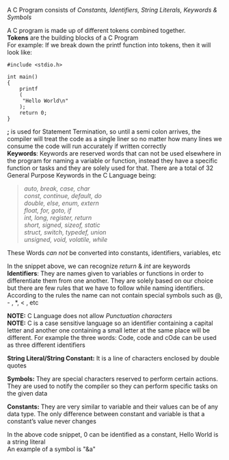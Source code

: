 A C Program consists of _Constants, Identifiers, String Literals, Keywords & Symbols_

A C program is made up of different tokens combined together. <br>
**Tokens** are the building blocks of a C Program <br>
For example: If we break down the printf function into tokens, then it will look like: <br>

```
#include <stdio.h>

int main()
{
    printf
    (
     "Hello World\n"
    );
    return 0;
}
```

**;** is used for Statement Termination, so until a semi colon arrives, the compiler will treat the code as a single liner so no matter how many lines we consume the code will run accurately if written correctly <br>
**Keywords**: Keywords are reserved words that can not be used elsewhere in the program for naming a variable or function, instead they have a specific function or tasks and they are solely used for that. There are a total of 32 General Purpose Keywords in the C Language being:

> _auto,	break,	case,	char <br>
const,	continue,	default,	do <br>
double,	else,	enum,	extern <br>
float,	for,	goto,	if <br>
int,	long,	register,	return <br>
short,	signed,	sizeof,	static <br>
struct,	switch,	typedef,	union <br>
unsigned,	void,	volatile,	while <br>_

These Words _can not_ be converted into constants, identifiers, variables, etc

In the snippet above, we can recognize _return_ & _int_ are keywords <br>
**Identifiers**: They are names given to variables or functions in order to differentiate them from one another. They are solely based on our choice but there are few rules that we have to follow while naming identifiers. According to the rules the name can not contain special symbols such as @, - , *, < , etc <br>

**NOTE:** C Language does not allow _Punctuation characters_ <br>
**NOTE:** C is a case sensitive language so an identifier containing a capital letter and another one containing a small letter at the same place will be different. For example the three words: Code, code and cOde can be used as three different identifiers <br>

**String Literal/String Constant:** It is a line of characters enclosed by double quotes <br>

**Symbols:** They are special characters reserved to perform certain actions. They are used to notify the compiler so they can perform specific tasks on the given data <br>

**Constants:** They are very similar to variable and their values can be of any data type. The only difference between constant and variable is that a constant’s value never changes <br>

In the above code snippet, 0 can be identified as a constant, Hello World is a string literal <br>
An example of a symbol is "&a"
